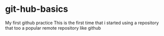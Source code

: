 # git-hub-basics
My first github practice
This is the first time that i started using a repository that too a popular remote repository like github
